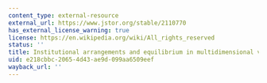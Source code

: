 ```yaml
---
content_type: external-resource
external_url: https://www.jstor.org/stable/2110770
has_external_license_warning: true
license: https://en.wikipedia.org/wiki/All_rights_reserved
status: ''
title: Institutional arrangements and equilibrium in multidimensional voting models
uid: e218cbbc-2065-4d43-ae9d-099aa6509eef
wayback_url: ''
---
```

